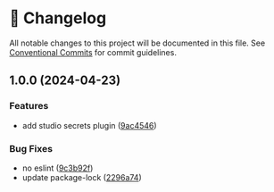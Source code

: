 <!-- markdownlint-disable --><!-- textlint-disable -->

# 📓 Changelog

All notable changes to this project will be documented in this file. See
[Conventional Commits](https://conventionalcommits.org) for commit guidelines.

## 1.0.0 (2024-04-23)

### Features

- add studio secrets plugin ([9ac4546](https://github.com/ChrisLaRocque/sanity-plugin-formium/commit/9ac45464cfd6f10752919e9f7c63d4381093a8ce))

### Bug Fixes

- no eslint ([9c3b92f](https://github.com/ChrisLaRocque/sanity-plugin-formium/commit/9c3b92f16900b85a76bc9e9a64e3fd49ab026c7e))
- update package-lock ([2296a74](https://github.com/ChrisLaRocque/sanity-plugin-formium/commit/2296a74f450c7a28dfe15300cb36a4cd57306692))
